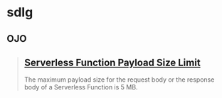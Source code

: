 # sdlg

## OJO

> ## [Serverless Function Payload Size Limit](https://vercel.com/docs/concepts/limits/overview#serverless-function-payload-size-limit)
>
> The maximum payload size for the request body or the response body of a Serverless Function is 5 MB.
